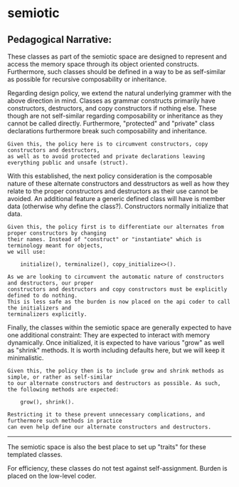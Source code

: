 semiotic
========

## Pedagogical Narrative:

These classes as part of the semiotic space are designed to represent and access the memory space through its
object oriented constructs. Furthermore, such classes should be defined in a way to be as self-similar as possible
for recursive composability or inheritance.

Regarding design policy, we extend the natural underlying grammer with the above direction in mind. Classes
as grammar constructs primarily have constructors, destructors, and copy constructors if nothing else.
These though are not self-similar regarding composability or inheritance as they cannot be called directly.
Furthermore, "protected" and "private" class declarations furthermore break such composability and inheritance.

	Given this, the policy here is to circumvent constructors, copy constructors and destructors,
	as well as to avoid protected and private declarations leaving everything public and unsafe (struct).

With this established, the next policy consideration is the composable nature of these alternate constructors
and desstructors as well as how they relate to the proper constructors and destructors as their use cannot
be avoided. An additional feature a generic defined class will have is member data (otherwise why define the class?).
Constructors normally initialize that data.

	Given this, the policy first is to differentiate our alternates from proper constructors by changing
	their names. Instead of "construct" or "instantiate" which is terminology meant for objects,
	we will use:

		initialize(), terminalize(), copy_initialize<>().

	As we are looking to circumvent the automatic nature of constructors and destructors, our proper
	constructors and destructors and copy constructors must be explicitly defined to do nothing.
	This is less safe as the burden is now placed on the api coder to call the initializers and
	terminalizers explicitly.

Finally, the classes within the semiotic space are generally expected to have one additional constraint:
They are expected to interact with memory dynamically. Once initialized, it is expected to have various
"grow" as well as "shrink" methods. It is worth including defaults here, but we will keep it minimalistic.

	Given this, the policy then is to include grow and shrink methods as simple, or rather as self-similar
	to our alternate constructors and destructors as possible. As such, the following methods are expected:

		grow(), shrink().

	Restricting it to these prevent unnecessary complications, and furthermore such methods in practice
	can even help define our alternate constructors and destructors.

-------------------

The semiotic space is also the best place to set up "traits" for these templated classes.

For efficiency, these classes do not test against self-assignment. Burden is placed on the low-level coder.

